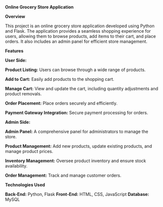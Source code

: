 **Online Grocery Store Application**

**Overview**

This project is an online grocery store application developed using Python and Flask. The application provides a seamless shopping experience for users, allowing them to browse products, add items to their cart, and place orders. It also includes an admin panel for efficient store management.

**Features**

  **User Side:**
   
   **Product Listing:** Users can browse through a wide range of products.
   
   **Add to Cart:** Easily add products to the shopping cart.
   
   **Manage Cart:** View and update the cart, including quantity adjustments and product removals.
   
   **Order Placement:** Place orders securely and efficiently.
   
   **Payment Gateway Integration:** Secure payment processing for orders.
    
 **Admin Side:**

   **Admin Panel:** A comprehensive panel for administrators to manage the store.
   
   **Product Management:** Add new products, update existing products, and manage product prices.
   
   **Inventory Management:** Oversee product inventory and ensure stock availability.
   
   **Order Management:** Track and manage customer orders.

**Technologies Used**

  **Back-End:** Python, Flask
  **Front-End:** HTML, CSS, JavaScript
  **Database:** MySQL
